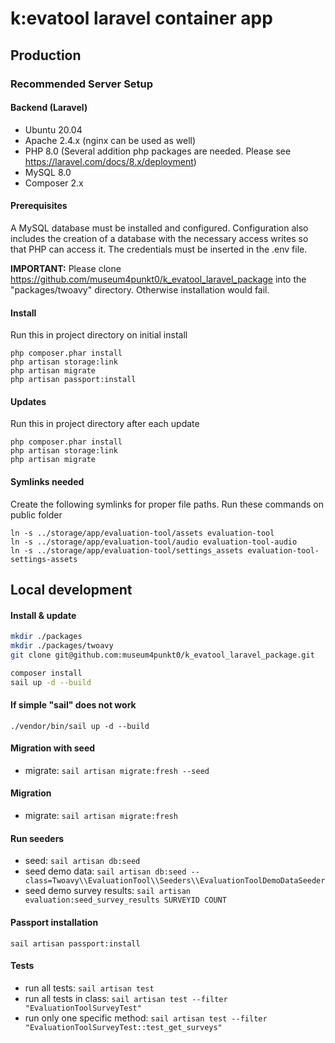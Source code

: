 # k:evatool laravel container app
## Production

### Recommended Server Setup
#### Backend (Laravel)
- Ubuntu 20.04
- Apache 2.4.x (nginx can be used as well)
- PHP 8.0 (Several addition php packages are needed. Please see https://laravel.com/docs/8.x/deployment)
- MySQL 8.0
- Composer 2.x

#### Prerequisites
A MySQL database must be installed and configured. Configuration also includes the creation of a database with the necessary access writes so that PHP can
access it. The
credentials must be inserted in the .env
file.

**IMPORTANT:** Please clone https://github.com/museum4punkt0/k_evatool_laravel_package into the "packages/twoavy" directory. Otherwise installation would fail.

#### Install
Run this in project directory on initial install
```
php composer.phar install
php artisan storage:link
php artisan migrate
php artisan passport:install
```

#### Updates
Run this in project directory after each update
```
php composer.phar install
php artisan storage:link
php artisan migrate
```

#### Symlinks needed
Create the following symlinks for proper file paths. Run these commands on public folder
```
ln -s ../storage/app/evaluation-tool/assets evaluation-tool
ln -s ../storage/app/evaluation-tool/audio evaluation-tool-audio
ln -s ../storage/app/evaluation-tool/settings_assets evaluation-tool-settings-assets
```

## Local development

#### Install & update
```sh
mkdir ./packages
mkdir ./packages/twoavy
git clone git@github.com:museum4punkt0/k_evatool_laravel_package.git

composer install
sail up -d --build
```

#### If simple "sail" does not work
```
./vendor/bin/sail up -d --build
```

#### Migration with seed
* migrate: `sail artisan migrate:fresh --seed`

#### Migration
* migrate: `sail artisan migrate:fresh`

#### Run seeders
* seed: `sail artisan db:seed`
* seed demo data: `sail artisan db:seed --class=Twoavy\\EvaluationTool\\Seeders\\EvaluationToolDemoDataSeeder`
* seed demo survey results: `sail artisan evaluation:seed_survey_results SURVEYID COUNT`

#### Passport installation
```
sail artisan passport:install
```

#### Tests
* run all tests: `sail artisan test`
* run all tests in class: `sail artisan test --filter "EvaluationToolSurveyTest"`
* run only one specific method: `sail artisan test --filter "EvaluationToolSurveyTest::test_get_surveys"`
